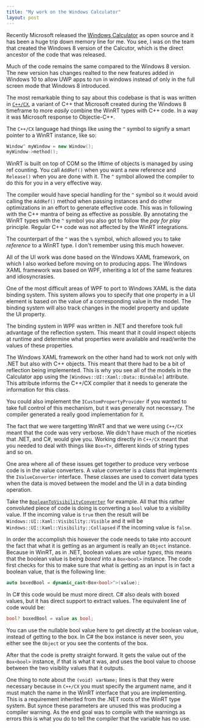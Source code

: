```yaml
---
title: "My work on the Windows Calculator"
layout: post
---
```


Recently Microsoft released the [Windows Calculator][calculator] as open source
and it has been a huge trip down memory line for me. You see, I was on the team
that created the Windows 8 version of the Calcutor, which is the direct ancestor
of the code that was released.

Much of the code remains the same compared to the Windows 8 version. The new
version has changes realted to the new features added in Windows 10 to allow UWP
apps to run in windows instead of only in the full screen mode that Windows 8
introduced.

The most remarkable thing to say about this codebase is that is was written in
[`C++/CX`][cppcx], a variant of C++ that Microsoft created during the Windows 8
timeframe to more _easily_ combine the WinRT types with C++ code. In a way it
was Microsoft response to Objectie-C++.

The `C++/CX` language had things like using the `^` symbol to signify a smart
pointer to a WinRT instance, like so:
```c++
Window^ myWindow = new Window();
myWindow->method();
```

WinRT is built on top of COM so the liftime of objects is managed by using ref
counting. You call `AddRef()` when you want a new reference and `Release()` when
you are done with it. The `^` symbol allowed the compiler to do this for you in
a very effective way.

The compiler would have special handling for the `^` symbol so it would avoid
calling the `AddRef()` method when passing instances and do other optimizations
in an effort to generate effective code. This was in following with the C++
mantra of being as effective as possible. By annotating the WinRT types with the
`^` symbol you also got to follow the _pay for play_ principle. Regular C++ code
was not affected by the WinRT integrations.

The counterpart of the `^` was the `%` symbol, which allowed you to take
_reference_ to a WinRT type. I don't remember using this much however.

All of the UI work was done based on the Windows XAML framework, on which I also
worked before moving on to producing apps. The Windows XAML framework was based
on WPF, inheriting a lot of the same features and idiosyncrasies.

One of the most difficult areas of WPF to port to Windows XAML is the data
binding system. This system allows you to specify that one property in a UI
element is based on the value of a corresponding value in the model. The binding
system will also track changes in the model property and update the UI property.

The binding system in WPF was written in .NET and therefore took full advantage
of the reflection system. This meant that it could inspect objects at runtime
and determine what properties were available and read/write the values of these
properties.

The Windows XAML framework on the other hand had to work not only with .NET but
also with C++ objects. This meant that there had to be a bit of reflection being
implemented. This is why you see all of the models in the Calculator app using
the `[Windows::UI::Xaml::Data::Bindable]` attribute. This attribute informs the
C++/CX compiler that it needs to generate the information for this class.

You could also implement the `ICustomPropertyProvider` if you wanted to take
full control of this mechanism, but it was generally not necessary. The compiler
generated a really good implementation for it.

The fact that we were targetting WinRT and that we were using `C++/CX` meant
that the code was very verbose. We didn't have much of the niceties that .NET,
and C#, would give you. Working directly in `C++/CX` meant that you needed to
deal with things like `Box<T>`, different kinds of string types and so on.

One area where all of these issues get together to produce very verbose code is
in the value converters. A value converter is a class that implements the
`IValueConverter` interface. These classes are used to convert data types when
the data is moved between the model and the UI in a data binding operation.

Take the [`BooleanToVisibilityConverter`][booleanvisconv] for example. All that
this rather convoluted piece of code is doing is converting a `bool` value to a
visibility value. If the incoming value is `true` then the result will be
`Windows::UI::Xaml::Visibility::Visible` and it will be
`Windows::UI::Xaml::Visibility::Collapsed` if the incoming value is `false`.

In order the accomplish this however the code needs to take into account the
fact that what it is getting as an argument is really an `Object`
instance. Because in WinRT, as in .NET, boolean values are _value types_, this
means that the boolean value is being _boxed_ into a `Box<bool>` instance. The
code first checks for this to make sure that what is getting as an input is in
fact a boolean value, that is the following line:
```c++
auto boxedBool = dynamic_cast<Box<bool>^>(value);
```

In C# this code would be must more direct. C# also deals with boxed values, but
it has direct support to extract values. The equivalent line of code would be:
```c#
bool? boxedBool = value as bool;
```

You can use the nullable bool value here to get directly at the boolean value,
instead of getting to the box. In C# the box instance is never seen, you either
see the `Object` or you see the contents of the box.

After that the code is pretty straight forward. It gets the value out of the
`Box<bool>` instance, if that is what it was, and uses the bool value to choose
between the two visiblity values that it outputs.

One thing to note about the `(void) varName;` lines is that they were necessary
because in `C++/CX` you must specify the argument name, and it must match the
name in the WinRT interface that you are implementing. This is a requirement
inherited from the .NET roots of the WinRT type system. But synce these
parameters are unused this was producing a compiler warning. As the end goal was
to compile with the warnings as errors this is what you do to tell the compiler
that the variable has no use.

[calculator]: https://github.com/Microsoft/calculator
[cppcx]: https://en.wikipedia.org/wiki/C%2B%2B/CX
[booleanvisconv]: https://github.com/Microsoft/calculator/blob/1113ff4b8673b1dc59d8da91ae3189905b9199d9/src/Calculator/Converters/BooleanToVisibilityConverter.cpp
